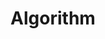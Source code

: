 ---
title: 'Algorithm'
layout: categories
permalink: /Algorithm/
author_profile: true
sidebar_main: true
---